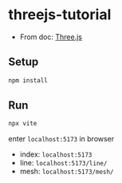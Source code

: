 # threejs-tutorial

- From doc: [Three.js](https://threejs.org/docs/#manual/en/introduction/Creating-a-scene)

## Setup

```bash
npm install
```

## Run

```bash
npx vite
```

enter `localhost:5173` in browser

- index: `localhost:5173`
- line: `localhost:5173/line/`
- mesh: `localhost:5173/mesh/`
